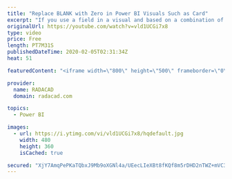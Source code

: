 ```yaml
---
title: "Replace BLANK with Zero in Power BI Visuals Such as Card"
excerpt: "If you use a field in a visual and based on a combination of slicer selection, that field doesn't have any value, you might see blank in the visual. If you want to replace that blank to zero, here is a trick for you. a very simple trick that you can use anywhere easily. Read more details in my blog post,"
originalUrl: https://youtube.com/watch?v=vld1UCGi7x8
type: video
price: Free
length: PT7M31S
publishedDateTime: 2020-02-05T02:31:34Z
heat: 51

featuredContent: "<iframe width=\"800\" height=\"500\" frameborder=\"0\" src=\"https://www.youtube.com/embed/vld1UCGi7x8\" allow=\"accelerometer; autoplay; encrypted-media; gyroscope; picture-in-picture\" allowfullscreen></iframe>"

provider:
  name: RADACAD
  domain: radacad.com

topics:
  - Power BI

images:
  - url: https://i.ytimg.com/vi/vld1UCGi7x8/hqdefault.jpg
    width: 480
    height: 360
    isCached: true

secured: "XjY7AmqPePKaTQbxJ9Mb9oXGNl4a/UEecLIeXBt8fKQf8m5rDHD2nTWZ+mVC33YYBOEb+3DJ5VYdMy+nJlipoxK+KUZ9MMtOQRHP1AYKmFIu9Wkzn0Ue55pdQEva7K25U8yMgRrDelKXcXDbbM5QrZDbN6n0w2iWzYZZAtc/eDBtEJn1dY1KA4n4Xuoby7ZTOd+kgI6uI/yHFml+mussB4bKd0l7F0akEd3WzvLm8tRvL07CD4uOvsgDc/1wSVn5U3ateuKDgQ+GBoR4SETbXbUUhIxLsl/T6gRBVWTDt0q3OHqVnDzESnxRIq1E1cfbWf9LUCBPztAvqvMqdYaScwNlIYjG4FozNI9G86AXW6Jy6kEXQ4LfBbxYHlGvTSwVj7CbDVkKDAblbpq+hHPiEWC2siEYS5O8KxY6SF3ui3M=;HDC8TborgBR7OgW+vzmFqg=="
---
```


